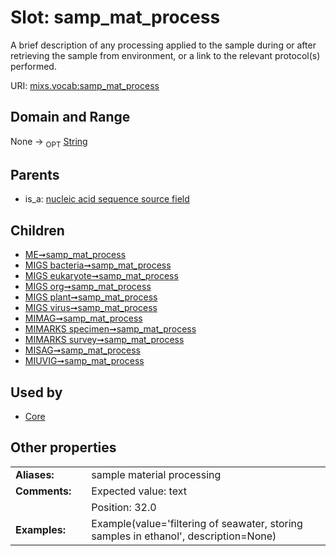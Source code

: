 
# Slot: samp_mat_process


A brief description of any processing applied to the sample during or after retrieving the sample from environment, or a link to the relevant protocol(s) performed.

URI: [mixs.vocab:samp_mat_process](https://w3id.org/mixs/vocab/samp_mat_process)


## Domain and Range

None ->  <sub>OPT</sub> [String](types/String.md)

## Parents

 *  is_a: [nucleic acid sequence source field](nucleic_acid_sequence_source_field.md)

## Children

 *  [ME➞samp_mat_process](ME_samp_mat_process.md)
 *  [MIGS bacteria➞samp_mat_process](MIGS_bacteria_samp_mat_process.md)
 *  [MIGS eukaryote➞samp_mat_process](MIGS_eukaryote_samp_mat_process.md)
 *  [MIGS org➞samp_mat_process](MIGS_org_samp_mat_process.md)
 *  [MIGS plant➞samp_mat_process](MIGS_plant_samp_mat_process.md)
 *  [MIGS virus➞samp_mat_process](MIGS_virus_samp_mat_process.md)
 *  [MIMAG➞samp_mat_process](MIMAG_samp_mat_process.md)
 *  [MIMARKS specimen➞samp_mat_process](MIMARKS_specimen_samp_mat_process.md)
 *  [MIMARKS survey➞samp_mat_process](MIMARKS_survey_samp_mat_process.md)
 *  [MISAG➞samp_mat_process](MISAG_samp_mat_process.md)
 *  [MIUVIG➞samp_mat_process](MIUVIG_samp_mat_process.md)

## Used by

 * [Core](Core.md)

## Other properties

|  |  |  |
| --- | --- | --- |
| **Aliases:** | | sample material processing |
| **Comments:** | | Expected value: text |
|  | | Position: 32.0 |
| **Examples:** | | Example(value='filtering of seawater, storing samples in ethanol', description=None) |

